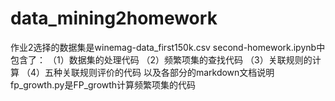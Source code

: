 # data_mining2homework
作业2选择的数据集是winemag-data_first150k.csv
second-homework.ipynb中包含了：
（1）数据集的处理代码
（2）频繁项集的查找代码
（3）关联规则的计算
（4）五种关联规则评价的代码
以及各部分的markdown文档说明
fp_growth.py是FP_growth计算频繁项集的代码

